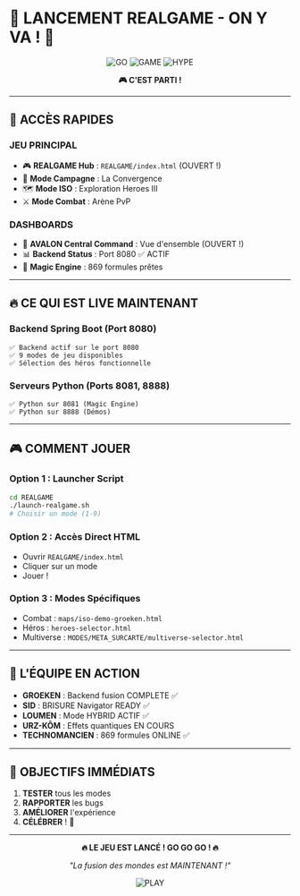 # 🚀 LANCEMENT REALGAME - ON Y VA ! 🚀

<div align="center">

![GO](https://img.shields.io/badge/🟢_GO-LIVE-green?style=for-the-badge)
![GAME](https://img.shields.io/badge/REALGAME-LANCÉ-blue?style=for-the-badge)
![HYPE](https://img.shields.io/badge/HYPE-MAXIMUM-purple?style=for-the-badge)

**🎮 C'EST PARTI !**

</div>

---

## 🎯 **ACCÈS RAPIDES**

### **JEU PRINCIPAL**
- 🎮 **REALGAME Hub** : `REALGAME/index.html` (OUVERT !)
- 🏰 **Mode Campagne** : La Convergence
- 🗺️ **Mode ISO** : Exploration Heroes III
- ⚔️ **Mode Combat** : Arène PvP

### **DASHBOARDS**
- 🌟 **AVALON Central Command** : Vue d'ensemble (OUVERT !)
- 📊 **Backend Status** : Port 8080 ✅ ACTIF
- 🔮 **Magic Engine** : 869 formules prêtes

---

## 🔥 **CE QUI EST LIVE MAINTENANT**

### **Backend Spring Boot** (Port 8080)
```
✅ Backend actif sur le port 8080
✅ 9 modes de jeu disponibles
✅ Sélection des héros fonctionnelle
```

### **Serveurs Python** (Ports 8081, 8888)
```
✅ Python sur 8081 (Magic Engine)
✅ Python sur 8888 (Démos)
```

---

## 🎮 **COMMENT JOUER**

### **Option 1 : Launcher Script**
```bash
cd REALGAME
./launch-realgame.sh
# Choisir un mode (1-9)
```

### **Option 2 : Accès Direct HTML**
- Ouvrir `REALGAME/index.html`
- Cliquer sur un mode
- Jouer !

### **Option 3 : Modes Spécifiques**
- Combat : `maps/iso-demo-groeken.html`
- Héros : `heroes-selector.html`
- Multiverse : `MODES/META_SURCARTE/multiverse-selector.html`

---

## 💪 **L'ÉQUIPE EN ACTION**

- **GROEKEN** : Backend fusion COMPLETE ✅
- **SID** : BRISURE Navigator READY ✅
- **LOUMEN** : Mode HYBRID ACTIF ✅
- **URZ-KÔM** : Effets quantiques EN COURS
- **TECHNOMANCIEN** : 869 formules ONLINE ✅

---

## 🎯 **OBJECTIFS IMMÉDIATS**

1. **TESTER** tous les modes
2. **RAPPORTER** les bugs
3. **AMÉLIORER** l'expérience
4. **CÉLÉBRER** ! 🎉

---

<div align="center">

**🔥 LE JEU EST LANCÉ ! GO GO GO ! 🔥**

*"La fusion des mondes est MAINTENANT !"*

![PLAY](https://img.shields.io/badge/PLAY-NOW-red?style=for-the-badge)

</div>